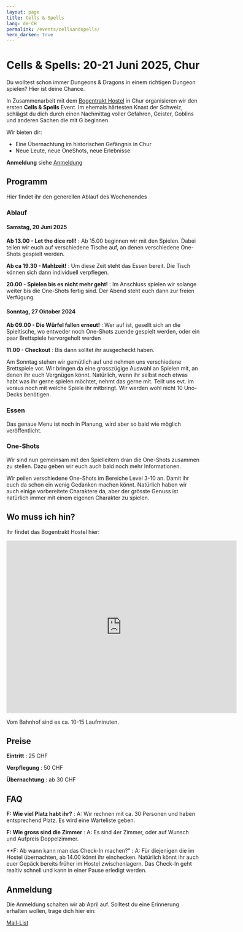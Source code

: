 ```yaml
---
layout: page
title: Cells & Spells
lang: de-CH
permalink: /events/cellsandspells/
hero_darken: true
---
```


# Cells & Spells: 20-21 Juni 2025, Chur

Du wolltest schon immer Dungeons & Dragons in einem richtigen Dungeon spielen? Hier ist deine Chance.

In Zusammenarbeit mit dem [Bogentrakt Hostel](https://www.bogentrakt.ch/) in Chur organisieren wir den ersten **Cells & Spells** Event. Im ehemals härtesten Knast der Schweiz, schlägst du dich durch einen Nachmittag voller Gefahren, Geister, Goblins und anderen Sachen die mit G beginnen.

Wir bieten dir:

- Eine Übernachtung im historischen Gefängnis in Chur
- Neue Leute, neue OneShots, neue Erlebnisse

**Anmeldung** siehe [Anmeldung](#anmeldung)

## Programm

Hier findet ihr den generellen Ablauf des Wochenendes

### Ablauf

#### Samstag, 20 Juni 2025

**Ab 13.00 - Let the dice roll!**
: Ab 15.00 beginnen wir mit den Spielen. Dabei teilen wir euch auf verschiedene Tische auf, an denen verschiedene One-Shots gespielt werden.

**Ab ca 19.30 - Mahlzeit!**
: Um diese Zeit steht das Essen bereit. Die Tisch können sich dann individuell verpflegen.

**20.00 - Spielen bis es nicht mehr geht!**
: Im Anschluss spielen wir solange weiter bis die One-Shots fertig sind. Der Abend steht euch dann zur freien Verfügung.

#### Sonntag, 27 Oktober 2024

**Ab 09.00 - Die Würfel fallen erneut!**
: Wer auf ist, gesellt sich an die Spieltische, wo entweder noch One-Shots zuende gespielt werden, oder ein paar Brettspiele hervorgeholt werden

**11.00 - Checkout**
: Bis dann solltet ihr ausgecheckt haben.

Am Sonntag stehen wir gemütlich auf und nehmen uns verschiedene Brettspiele vor. Wir bringen da eine grosszügige Auswahl an Spielen mit, an denen ihr euch Vergnügen könnt. Natürlich, wenn ihr selbst noch etwas habt was ihr gerne spielen möchtet, nehmt das gerne mit. Teilt uns evt. im voraus noch mit welche Spiele ihr mitbringt. Wir werden wohl nicht 10 Uno-Decks benötigen.

### Essen

Das genaue Menu ist noch in Planung, wird aber so bald wie möglich veröffentlicht.

### One-Shots

Wir sind nun gemeinsam mit den Spielleitern dran die One-Shots zusammen zu stellen. Dazu geben wir euch auch bald noch mehr Informationen.

Wir peilen verschiedene One-Shots im Bereiche Level 3-10 an. Damit ihr euch da schon ein wenig Gedanken machen könnt. Natürlich haben wir auch einige vorbereitete Charaktere da, aber der grösste Genuss ist natürlich immer mit einem eigenen Charakter zu spielen.

## Wo muss ich hin?

Ihr findet das Bogentrakt Hostel hier:

<iframe src="https://www.google.com/maps/embed?pb=!1m18!1m12!1m3!1d678.5411634009714!2d9.534053037393207!3d46.84904634796565!2m3!1f0!2f0!3f0!3m2!1i1024!2i768!4f13.1!3m3!1m2!1s0x4784c7c7e13f4cef%3A0xea89ab6dcb983273!2sBogentrakt!5e0!3m2!1sde!2sch!4v1728415404319!5m2!1sde!2sch" width="600" height="450" style="border:0;" allowfullscreen="" loading="lazy" referrerpolicy="no-referrer-when-downgrade"></iframe>

Vom Bahnhof sind es ca. 10-15 Laufminuten.

## Preise

**Eintritt**
: 25 CHF

**Verpflegung**
: 50 CHF

**Übernachtung**
: ab 30 CHF

## FAQ

**F: Wie viel Platz habt ihr?**
: A: Wir rechnen mit ca. 30 Personen und haben entsprechend Platz. Es wird eine Warteliste geben.

**F: Wie gross sind die Zimmer**
: A: Es sind 4er Zimmer, oder auf Wunsch und Aufpreis Doppelzimmer.

**F: Ab wann kann man das Check-In machen?"
: A: Für diejenigen die im Hostel übernachten, ab 14.00 könnt ihr einchecken. Natürlich könnt ihr auch euer Gepäck bereits früher im Hostel zwischenlagern. Das Check-In geht realtiv schnell und kann in einer Pause erledigt werden.

## Anmeldung

Die Anmeldung schalten wir ab April auf. Solltest du eine Erinnerung erhalten wollen, trage dich hier ein:

[Mail-List](https://forms.gle/jeCBcTw16795h9iY8)